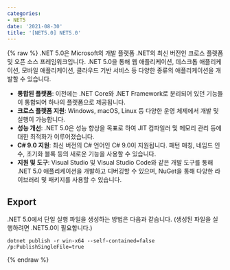 ```yaml
---
categories:
- NET5
date: '2021-08-30'
title: '[NET5.0] NET5.0'
---
```


{% raw %}
.NET 5.0은 Microsoft의 개발 플랫폼 .NET의 최신 버전인 크로스 플랫폼 및 오픈 소스 프레임워크입니다. .NET 5.0을 통해 웹 애플리케이션, 데스크톱 애플리케이션, 모바일 애플리케이션, 클라우드 기반 서비스 등 다양한 종류의 애플리케이션을 개발할 수 있습니다.

- **통합된 플랫폼**: 이전에는 .NET Core와 .NET Framework로 분리되어 있던 기능들이 통합되어 하나의 플랫폼으로 제공됩니다.
- **크로스 플랫폼 지원**: Windows, macOS, Linux 등 다양한 운영 체제에서 개발 및 실행이 가능합니다.
- **성능 개선**: .NET 5.0은 성능 향상을 목표로 하여 JIT 컴파일러 및 메모리 관리 등에 대한 최적화가 이루어졌습니다.
- **C# 9.0 지원**: 최신 버전의 C# 언어인 C# 9.0이 지원됩니다. 패턴 매칭, 네임드 인수, 초기화 블록 등의 새로운 기능을 사용할 수 있습니다.
- **지원 및 도구**: Visual Studio 및 Visual Studio Code와 같은 개발 도구를 통해 .NET 5.0 애플리케이션을 개발하고 디버깅할 수 있으며, NuGet을 통해 다양한 라이브러리 및 패키지를 사용할 수 있습니다.

## Export
.NET 5.0에서 단일 실행 파일을 생성하는 방법은 다음과 같습니다. (생성된 파일을 실행하려면 .NET5.0이 필요합니다.)
```
dotnet publish -r win-x64 --self-contained=false /p:PublishSingleFile=true
```
{% endraw %}